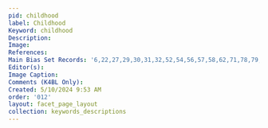 ```yaml
---
pid: childhood
label: Childhood
Keyword: childhood
Description: 
Image: 
References: 
Main Bias Set Records: '6,22,27,29,30,31,32,52,54,56,57,58,62,71,78,79,88,90,114,115,135,195,218,258,325,329,343,350'
Editor(s): 
Image Caption: 
Comments (K4BL Only): 
Created: 5/10/2024 9:53 AM
order: '012'
layout: facet_page_layout
collection: keywords_descriptions
---
```

